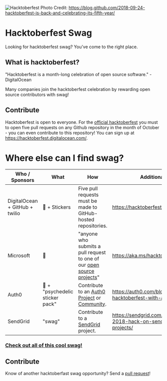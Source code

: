 ![Hacktoberfest](https://user-images.githubusercontent.com/121322/45907730-f6a80b00-bdad-11e8-93ef-774392192716.png "Hacktoberfest") Photo Credit: https://blog.github.com/2018-09-24-hacktoberfest-is-back-and-celebrating-its-fifth-year/

# Hacktoberfest Swag
Looking for hacktoberfest swag? You've come to the right place.

## What is hacktoberfest?
"Hacktoberfest is a month-long celebration of open source software." - DigitalOcean

Many companies join the hacktoberfest celebration by rewarding open source contributors with swag!

## Contribute
Hacktoberfest is open to everyone. For the [official hacktoberfest](https://hacktoberfest.digitalocean.com/) you must to open five pull requests on any Github repository in the month of October - you can even contribute to this repository! You can sign up at https://hacktoberfest.digitalocean.com/.

# Where else can I find swag?
| Who / Sponsors | What | How | Additional Details |
|---|---|---|---|
| DigitalOcean + GitHub + twilio | 👕 + Stickers | Five pull requests must be made to GitHub-hosted repositories. | https://hacktoberfest.digitalocean.com/ |
| Microsoft | 👕 | "anyone who submits a pull request to one of our [open source projects](https://opensource.microsoft.com/)" | https://aka.ms/hacktoberfest |
| Auth0 | 👕 + "psychedelic sticker pack" | Contribute to an [Auth0 Project](https://github.com/auth0) or [Community](https://github.com/auth0-community). | https://auth0.com/blog/celebrate-hacktoberfest-with-auth0/ |
| SendGrid | "swag" | Contribute to a [SendGrid](https://github.com/sendgrid) project. | https://sendgrid.com/blog/hacktoberfest-2018-hack-on-sendgrid-open-source-projects/ |

### [Check out all of this cool swag!](https://twitter.com/search?q=%23hacktoberfest%20%23swag)

## Contribute
Know of another hacktoberfast swag opportunity? Send a [pull request](https://github.com/benbarth/hacktoberfest-swag/pulls)!
